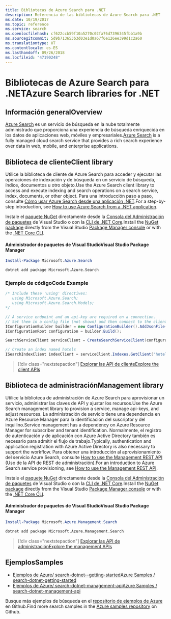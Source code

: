 ```yaml
---
title: Bibliotecas de Azure Search para .NET
description: Referencia de las bibliotecas de Azure Search para .NET
ms.date: 10/19/2017
ms.topic: reference
ms.service: search
ms.openlocfilehash: cf622ccb59f10a5270c02fa76d7396345fbb1a9b
ms.sourcegitcommit: 5d9b713653b3d03e1d0a67f6e126ee399d1c2a60
ms.translationtype: HT
ms.contentlocale: es-ES
ms.lasthandoff: 09/26/2018
ms.locfileid: "47190248"
---
```

# <a name="azure-search-libraries-for-net"></a><span data-ttu-id="cca66-103">Bibliotecas de Azure Search para .NET</span><span class="sxs-lookup"><span data-stu-id="cca66-103">Azure Search libraries for .NET</span></span>

## <a name="overview"></a><span data-ttu-id="cca66-104">Información general</span><span class="sxs-lookup"><span data-stu-id="cca66-104">Overview</span></span>

<span data-ttu-id="cca66-105">[Azure Search](https://docs.microsoft.com/azure/search/search-what-is-azure-search) es un servicio de búsqueda en la nube totalmente administrado que proporciona una experiencia de búsqueda enriquecida en los datos de aplicaciones web, móviles y empresariales.</span><span class="sxs-lookup"><span data-stu-id="cca66-105">[Azure Search](https://docs.microsoft.com/azure/search/search-what-is-azure-search) is a fully managed cloud search service that provides a rich search experience over data in web, mobile, and enterprise applications.</span></span>

## <a name="client-library"></a><span data-ttu-id="cca66-106">Biblioteca de cliente</span><span class="sxs-lookup"><span data-stu-id="cca66-106">Client library</span></span>

<span data-ttu-id="cca66-107">Utilice la biblioteca de cliente de Azure Search para acceder y ejecutar las operaciones de indexación y de búsqueda en un servicio de búsqueda, índice, documentos u otro objeto.</span><span class="sxs-lookup"><span data-stu-id="cca66-107">Use the Azure Search client library to access and execute indexing and search operations on a search service, index, documents, or other object.</span></span> <span data-ttu-id="cca66-108">Para una introducción paso a paso, consulte [Cómo usar Azure Search desde una aplicación .NET](https://docs.microsoft.com/azure/search/search-howto-dotnet-sdk).</span><span class="sxs-lookup"><span data-stu-id="cca66-108">For a step-by-step introduction, see [How to use Azure Search from a .NET application](https://docs.microsoft.com/azure/search/search-howto-dotnet-sdk).</span></span>

<span data-ttu-id="cca66-109">Instale el [paquete NuGet](https://www.nuget.org/packages/Microsoft.Azure.Search) directamente desde la [Consola del Administración de paquetes][PackageManager] de Visual Studio o con la [CLI de .NET Core][DotNetCLI].</span><span class="sxs-lookup"><span data-stu-id="cca66-109">Install the [NuGet package](https://www.nuget.org/packages/Microsoft.Azure.Search) directly from the Visual Studio [Package Manager console][PackageManager] or with the [.NET Core CLI][DotNetCLI].</span></span>

#### <a name="visual-studio-package-manager"></a><span data-ttu-id="cca66-110">Administrador de paquetes de Visual Studio</span><span class="sxs-lookup"><span data-stu-id="cca66-110">Visual Studio Package Manager</span></span>

```powershell
Install-Package Microsoft.Azure.Search
```

```bash
dotnet add package Microsoft.Azure.Search
```

### <a name="code-example"></a><span data-ttu-id="cca66-111">Ejemplo de código</span><span class="sxs-lookup"><span data-stu-id="cca66-111">Code Example</span></span>

```csharp
/* Include these 'using' directives:
   using Microsoft.Azure.Search;
   using Microsoft.Azure.Search.Models;
*/

// A service endpoint and an api-key are required on a connection.
// Set them in a config file (not shown) and then connect to the client.
IConfigurationBuilder builder = new ConfigurationBuilder().AddJsonFile("appsettings.json");
IConfigurationRoot configuration = builder.Build();

SearchServiceClient serviceClient = CreateSearchServiceClient(configuration);

// Create an index named hotels
ISearchIndexClient indexClient = serviceClient.Indexes.GetClient("hotels");

```

> [!div class="nextstepaction"]
> [<span data-ttu-id="cca66-112">Explorar las API de cliente</span><span class="sxs-lookup"><span data-stu-id="cca66-112">Explore the client APIs</span></span>](/dotnet/api/overview/azure/search/client)


## <a name="management-library"></a><span data-ttu-id="cca66-113">Biblioteca de administración</span><span class="sxs-lookup"><span data-stu-id="cca66-113">Management library</span></span>

<span data-ttu-id="cca66-114">Utilice la biblioteca de administración de Azure Search para aprovisionar un servicio, administrar las claves de API y ajustar los recursos.</span><span class="sxs-lookup"><span data-stu-id="cca66-114">Use the Azure Search management library to provision a service, manage api-keys, and adjust resources.</span></span> <span data-ttu-id="cca66-115">La administración de servicio tiene una dependencia en Azure Resource Manager para la identificación del suscriptor y del inquilino.</span><span class="sxs-lookup"><span data-stu-id="cca66-115">Service management has a dependency on Azure Resource Manager for subscriber and tenant identification.</span></span> <span data-ttu-id="cca66-116">Normalmente, el registro de autenticación y de aplicación con Azure Active Directory también es necesario para admitir el flujo de trabajo.</span><span class="sxs-lookup"><span data-stu-id="cca66-116">Typically, authentication and application registration with Azure Active Directory is also necessary to support the workflow.</span></span> <span data-ttu-id="cca66-117">Para obtener una introducción al aprovisionamiento del servicio Azure Search, consulte [How to use the Management REST API](https://docs.microsoft.com/rest/api/searchmanagement/search-howto-management-rest-api) (Uso de la API de REST de administración).</span><span class="sxs-lookup"><span data-stu-id="cca66-117">For an introduction to Azure Search service provisioning, see [How to use the Management REST API](https://docs.microsoft.com/rest/api/searchmanagement/search-howto-management-rest-api).</span></span>

<span data-ttu-id="cca66-118">Instale el [paquete NuGet](https://www.nuget.org/packages/Microsoft.Azure.Management.Search) directamente desde la [Consola del Administración de paquetes][PackageManager] de Visual Studio o con la [CLI de .NET Core][DotNetCLI].</span><span class="sxs-lookup"><span data-stu-id="cca66-118">Install the [NuGet package](https://www.nuget.org/packages/Microsoft.Azure.Management.Search) directly from the Visual Studio [Package Manager console][PackageManager] or with the [.NET Core CLI][DotNetCLI].</span></span>

#### <a name="visual-studio-package-manager"></a><span data-ttu-id="cca66-119">Administrador de paquetes de Visual Studio</span><span class="sxs-lookup"><span data-stu-id="cca66-119">Visual Studio Package Manager</span></span>

```powershell
Install-Package Microsoft.Azure.Management.Search
```

```bash
dotnet add package Microsoft.Azure.Management.Search
```

> [!div class="nextstepaction"]
> [<span data-ttu-id="cca66-120">Explorar las API de administración</span><span class="sxs-lookup"><span data-stu-id="cca66-120">Explore the management APIs</span></span>](/dotnet/api/overview/azure/search/management)

## <a name="samples"></a><span data-ttu-id="cca66-121">Ejemplos</span><span class="sxs-lookup"><span data-stu-id="cca66-121">Samples</span></span>

 + [<span data-ttu-id="cca66-122">Ejemplos de Azure/ search-dotnet--getting-started</span><span class="sxs-lookup"><span data-stu-id="cca66-122">Azure Samples / search-dotnet-getting-started</span></span>](https://github.com/Azure-Samples/search-dotnet-getting-started)
 + [<span data-ttu-id="cca66-123">Ejemplos de Azure/ search-dotnet-management-api</span><span class="sxs-lookup"><span data-stu-id="cca66-123">Azure Samples / search-dotnet-management-api</span></span>](https://github.com/Azure-Samples/search-dotnet-management-api)

<span data-ttu-id="cca66-124">Busque más ejemplos de búsqueda en el [repositorio de ejemplos de Azure](https://github.com/Azure-Samples/) en Github.</span><span class="sxs-lookup"><span data-stu-id="cca66-124">Find more search samples in the [Azure samples repository](https://github.com/Azure-Samples/) on Github.</span></span>

[PackageManager]: https://docs.microsoft.com/nuget/tools/package-manager-console
[DotNetCLI]: https://docs.microsoft.com/dotnet/core/tools/dotnet-add-package
